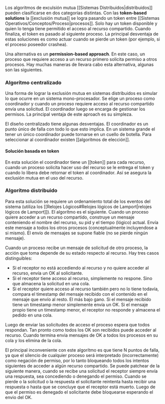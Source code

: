 Los algoritmos de exculsión mutua [[Sistemas Distribuidos|distribuidos]] pueden clasificarse en dos categorías distintas. Con las **token-based solutions** la [[exclusión mutua]] se logra pasando un token entre [[Sistemas Operativos/Conceptos/Proceso|procesos]]. Solo hay un token disponible y quien lo tenga tiene permitido el acceso al recurso compartido. Cuando finaliza, el token es pasado al siguiente proceso. La principal desventaja de estas soluciones es como actuar cuando se pierde un token (por ejemplo, si el proceso poseedor crashea).

Una alternativa es un **permission-based approach**. En este caso, un proceso que requiere acceso a un recurso primero solicita permiso a otros procesos. Hay muchas maneras de llevara cabo esta alternativa, algunas son las siguientes.

### Algorítmo centralizado
Una forma de lograr la exclusión mutua en sistemas distribuidos es simular lo que ocurre en un sistema mono-procesador. Se elige un proceso como coordinador y cuando un proceso requiere acceso al recurso compartido envía una solicitud. El coordinador luego se encarga de gestionar los permisos. La principal ventaja de este aproach es su simpleza.

El diseño centralizado tiene algunas desventajas. El coordinador es un punto único de falla con todo lo que esto implica. En un sistema grande el tener un único coordinador puede tornarse en un cuello de botella. Para seleccionar al coordinador existen [[algoritmos de elección]].

#### Solución basada en token
En esta solución el coordinador tiene un [[token]] para cada recurso, cuando un proceso solicita hacer uso del recurso se le entrega el token y cuando lo libera debe retornar el token al coordinador. Así se asegura la exclusión mutua en el uso del recurso.

### Algorítmo distribuido
Para esta solución se requiere un ordenamiento total de los eventos del sistema (utiliza los [[Relojes Lógicos#Relojes lógicos de Lamport|relojes lógicos de Lamport]]). El algorítmo es el siguiente. Cuando un proceso quiere acceder a un recurso compartido, construye un mensaje conteniendo el nombre del recurso, su pid y el tiempo (lógico) actual. Envía este mensaje a todos los otros procesos (conceptualmente incluyendose a si mismo). El envío de mensajes se supone fiable (no se pierde ningún mensaje).

Cuando un proceso recibe un mensaje de solicitud de otro proceso, la acción que toma depende de su estado respecto al recurso. Hay tres casos distinguibles:
* Si el receptor no está accediendo al recurso y no quiere acceder al recurso, envía un OK al solicitante.
* Si el receptor tiene acceso al recurso, simplemente no respone. Sino que almacena la solicitud en una cola.
* Si el receptor quiere acceso al recurso también pero no lo tiene todavía, compara el timestamp del mensaje recibido con el contenido en el mensaje que envío al resto. El más bajo gano. Si el mensaje recibido tiene un timestamp menor simplemente envía un OK. Si el mensaje propio tiene un timestamp menor, el receptor no responde y almacena el pedido en una cola.

Luego de enviar las solicitudes de acceso el proceso espera que todos respondan. Tan pronto como todos los OK son recibidos puede acceder al recurso. Cuando termina envia mensajes de OK a todos los procesos en su cola y los elimina de la cola.

El principal inconveniente con este algorítmo es que tiene N puntos de falla, ya que el silencio de cualquier proceso será interpretado (incorrectamente) como negación de permiso, por lo tanto bloqueando todos los intentos siguientes de acceder a algún recurso compartido. Se puede patchear de la siguiente manera, cuando se recibe una solicitud el receptor siempre envía una respuesta, sea concediendo o denegando el permiso. Cuando se pierde o la solicitud o la respuesta el solicitante reintenta hasta recibir una respuesta o hasta que se concluye que el receptor está muerto. Luego de que el permiso es denegado el solicitante debe bloquearse esperando el envio del OK.
